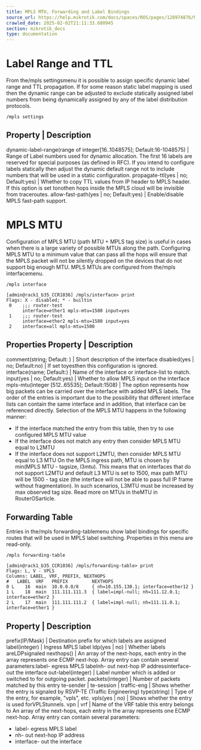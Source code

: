 ```yaml
---
title: MPLS MTU, Forwarding and Label Bindings
source_url: https://help.mikrotik.com/docs/spaces/ROS/pages/128974876/MPLS+MTU+Forwarding+and+Label+Bindings,
crawled_date: 2025-02-02T21:11:33.680945
section: mikrotik_docs
type: documentation
---
```


# Label Range and TTL
From the/mpls settingsmenu it is possible to assign specific dynamic label range and TTL propagation. If for some reason static label mapping is used then the dynamic range can be adjusted to exclude statically assigned label numbers from being dynamically assigned by any of the label distribution protocols.
```
/mpls settings
```
Property | Description
----------------------
dynamic-label-range(range of integer[16..1048575]; Default:16-1048575) | Range of Label numbers used for dynamic allocation. The first 16 labels are reserved for special purposes (as defined in RFC). If you intend to configure labels statically then adjust the dynamic default range not to include numbers that will be used in a static configuration.
propagate-ttl(yes | no; Default:yes) | Whether to copy TTL values from IP header to MPLS header. If this option is set tonothen hops inside the MPLS cloud will be invisible from traceroutes.
allow-fast-path(yes | no; Default:yes) | Enable/disable MPLS fast-path support.
# MPLS MTU
Configuration of MPLS MTU (path MTU + MPLS tag size) is useful in cases when there is a large variety of possible MTUs along the path. Configuring MPLS MTU to a minimum value that can pass all the hops will ensure that the MPLS packet will not be silently dropped on the devices that do not support big enough MTU.
MPLS MTUs are configured from the/mpls interfacemenu.
```
/mpls interface
```
```
[admin@rack1_b35_CCR1036] /mpls/interface> print 
Flags: X - disabled; * - builtin 
 0    ;;; router-test
      interface=ether1 mpls-mtu=1580 input=yes 
 1    ;;; router-test
      interface=ether2 mpls-mtu=1580 input=yes 
 2    interface=all mpls-mtu=1500
```
Properties
Property | Description
----------------------
comment(string; Default: ) | Short description of the interface
disabled(yes | no; Default:no) | If set toyesthen this configuration is ignored.
interface(name; Default:) | Name of the interface or interface-list to match.
input(yes | no; Default:yes) | Whether to allow MPLS input on the interface
mpls-mtu(integer [512..65535]; Default:1508) | The option represents how big packets can be carried over the interface with added MPLS labels.
The order of the entries is important due to the possibility that different interface lists can contain the same interface and in addition, that interface can be referenced directly.
Selection of the MPLS MTU happens in the following manner:
* If the interface matched the entry from this table, then try to use configured MPLS MTU value
* If the interface does not match any entry then consider MPLS MTU equal to L2MTU
* If the interface does not support L2MTU, then consider MPLS MTU equal to L3 MTU
On the MPLS ingress path, MTU is chosen by min(MPLS MTU - tagsize, l3mtu). This means that on interfaces that do not support L2MTU and default L3 MTU is set to 1500, max path MTU will be 1500 - tag size (the interface will not be able to pass full IP frame without fragmentation). In such scenarios, L3MTU must be increased by max observed tag size.
Read more on MTUs in theMTU in RouterOSarticle.
## Forwarding Table
Entries in the/mpls forwarding-tablemenu show label bindings for specific routes that will be used in MPLS label switching. Properties in this menu are read-only.
```
/mpls forwarding-table
```
```
[admin@rack1_b35_CCR1036] /mpls/forwarding-table> print 
Flags: L, V - VPLS
Columns: LABEL, VRF, PREFIX, NEXTHOPS
#   LABEL  VRF   PREFIX         NEXTHOPS                                            
0 L    16  main  10.0.0.0/8     { nh=10.155.130.1; interface=ether12 }              
1 L    18  main  111.111.111.3  { label=impl-null; nh=111.12.0.1; interface=ether2 }
2 L    17  main  111.111.111.2  { label=impl-null; nh=111.11.0.1; interface=ether1 }
```
Property | Description
----------------------
prefix(IP/Mask) | Destination prefix for which labels are assigned
label(integer) | Ingress MPLS label
ldp(yes | no) | Whether labels areLDPsignaled
nexthops() | An array of the next-hops, each entry in the array represents one ECMP next-hop. Array entry can contain several parameters:label- egress MPLS labelnh- out next-hop IP addressinterface- out the interface
out-label(integer) | Label number which is added or switched to for outgoing packet.
packets(integer) | Number of packets matched by this entry
te-sender | 
te-session | 
traffic-eng | Shows whether the entry is signaled by RSVP-TE (Traffic Engineering)
type(string) | Type of the entry, for example, "vpls", etc.
vpls(yes | no) | Shows whether the entry is used forVPLStunnels.
vpn | 
vrf | Name of the VRF table this entry belongs to
An array of the next-hops, each entry in the array represents one ECMP next-hop. Array entry can contain several parameters:
* label- egress MPLS label
* nh- out next-hop IP address
* interface- out the interface